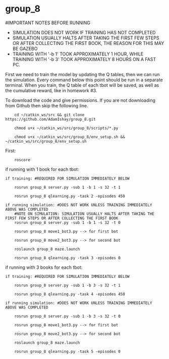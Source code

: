 # group_8

#IMPORTANT NOTES BEFORE RUNNING
- SIMULATION DOES NOT WORK IF TRAINING HAS NOT COMPLETED
- SIMULATION USUALLY HALTS AFTER TAKING THE FIRST FEW STEPS OR AFTER COLLECTING THE FIRST BOOK, THE REASON FOR THIS MAY BE GAZEBO
- TRAINING WITH '-b 1' TOOK APPROXIMATELY 1 HOUR, WHILE TRAINING WITH '-b 3' TOOK APPROXIMATELY 8 HOURS ON A FAST PC.



First we need to train the model by updating the Q tables, then we can run the simulation. 
Every command below this point should be run in a separate terminal. When you train, the Q table of each tbot will be saved, as well as the cumulative reward, like in homework #3.

To download the code and give permissions. If you are not downloading from Github then skip the following line.

		cd ~/catkin_ws/src && git clone https://github.com/AdamIshay/group_8.git

		chmod u+x ~/catkin_ws/src/group_8/scripts/*.py

		chmod u+x ~/catkin_ws/src/group_8/env_setup.sh && ~/catkin_ws/src/group_8/env_setup.sh


First:

		roscore
		
if running with 1 book for each tbot:

	
	if training: #REQUIRED FOR SIMULATION IMMEDIATELY BELOW

		rosrun group_8 server.py -sub 1 -b 1 -s 32 -t 1

		rosrun group_8 qlearning.py -task 2 -episodes 450

	if running simulation: #DOES NOT WORK UNLESS TRAINING IMMEDIATELY ABOVE WAS COMPLETED
		#NOTE ON SIMULATION: SIMULATION USUALLY HALTS AFTER TAKING THE FIRST FEW STEPS OR AFTER COLLECTING THE FIRST BOOK
		rosrun group_8 server.py -sub 1 -b 1 -s 32 -t 0

		rosrun group_8 move1_bot3.py --> for first bot

		rosrun group_8 move2_bot3.py --> for second bot
		
		roslaunch group_8 maze.launch

		rosrun group_8 qlearning.py -task 3 -episodes 0

if running with 3 books for each tbot:
	

	if training: #REQUIRED FOR SIMULATION IMMEDIATELY BELOW

		rosrun group_8 server.py -sub 1 -b 3 -s 32 -t 1
	
		rosrun group_8 qlearning.py -task 4 -episodes 450

	if running simulation: #DOES NOT WORK UNLESS TRAINING IMMEDIATELY ABOVE WAS COMPLETED

		rosrun group_8 server.py -sub 1 -b 3 -s 32 -t 0

		rosrun group_8 move1_bot3.py --> for first bot

		rosrun group_8 move2_bot3.py --> for second bot
		
		roslaunch group_8 maze.launch

		rosrun group_8 qlearning.py -task 5 -episodes 0



